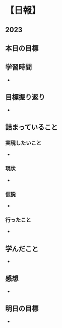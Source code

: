 # 【日報】
## 2023
## 本日の目標


## 学習時間
- 

## 目標振り返り
- 

## 詰まっていること
### 実現したいこと 
- 

### 現状
- 

### 仮説
- 

### 行ったこと 
- 

## 学んだこと
- 

## 感想
- 

## 明日の目標
- 
